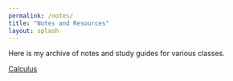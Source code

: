 ```yaml
---
permalink: /notes/
title: "Notes and Resources"
layout: splash
---
```


Here is my archive of notes and study guides for various classes.

[Calculus](calc)